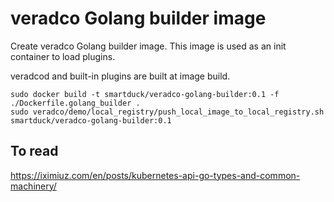 # veradco Golang builder image

Create veradco Golang builder image. This image is used as an init container to load plugins.

veradcod and built-in plugins are built at image build.

```
sudo docker build -t smartduck/veradco-golang-builder:0.1 -f ./Dockerfile.golang_builder .
sudo veradco/demo/local_registry/push_local_image_to_local_registry.sh smartduck/veradco-golang-builder:0.1
```

## To read

https://iximiuz.com/en/posts/kubernetes-api-go-types-and-common-machinery/